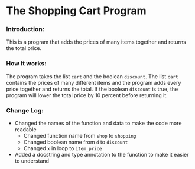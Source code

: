 # **The Shopping Cart Program**
### Introduction:
This is a program that adds the prices of many items together and returns the total price.

### How it works:
The program takes the list `cart` and the boolean `discount`. The list `cart` contains the prices of many different items and the program adds every price together and returns the total. If the boolean `discount` is true, the program will lower the total price by 10 percent before returning it.

### Change Log:
- Changed the names of the function and data to make the code more readable  
    - Changed function name from `shop` to `shopping`  
    - Changed boolean name from `d` to `discount`  
    - Changed `x` in loop to `item_price`  
- Added a docstring and type annotation to the function to make it easier to understand  